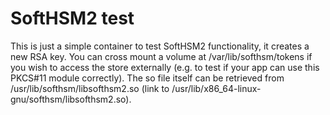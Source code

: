 # SoftHSM2 test

This is just a simple container to test SoftHSM2 functionality, it creates a new RSA key.
You can cross mount a volume at /var/lib/softhsm/tokens if you wish to access the store
externally (e.g. to test if your app can use this PKCS#11 module correctly).
The so file itself can be retrieved from /usr/lib/softhsm/libsofthsm2.so (link to
/usr/lib/x86_64-linux-gnu/softhsm/libsofthsm2.so).

